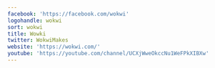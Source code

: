 ```yaml
---
facebook: 'https://facebook.com/wokwi'
logohandle: wokwi
sort: wokwi
title: Wowki
twitter: WokwiMakes
website: 'https://wokwi.com/'
youtube: 'https://youtube.com/channel/UCXjWweOkccNu1WeFPkXIBXw'
---
```

